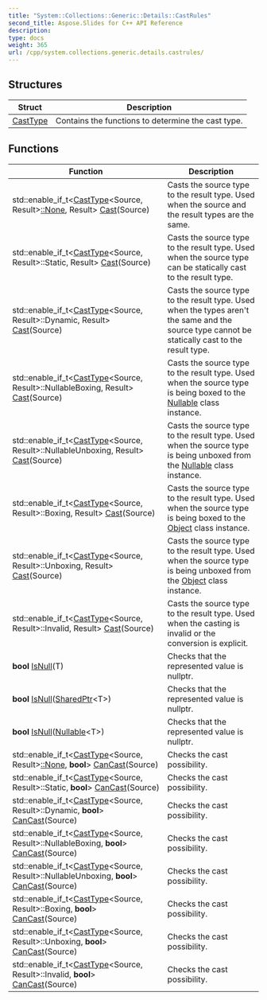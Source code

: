 ```yaml
---
title: "System::Collections::Generic::Details::CastRules"
second_title: Aspose.Slides for C++ API Reference
description: 
type: docs
weight: 365
url: /cpp/system.collections.generic.details.castrules/
---
```




## Structures

| Struct | Description |
| --- | --- |
| [CastType](./casttype/) | Contains the functions to determine the cast type. |
## Functions

| Function | Description |
| --- | --- |
| std::enable_if_t\<[CastType](./casttype/)\<Source, Result\>[::None](../system/base64formattingoptions/), Result\> [Cast](./cast/)(Source) | Casts the source type to the result type. Used when the source and the result types are the same. |
| std::enable_if_t\<[CastType](./casttype/)\<Source, Result\>::Static, Result\> [Cast](./cast/)(Source) | Casts the source type to the result type. Used when the source type can be statically cast to the result type. |
| std::enable_if_t\<[CastType](./casttype/)\<Source, Result\>::Dynamic, Result\> [Cast](./cast/)(Source) | Casts the source type to the result type. Used when the types aren't the same and the source type cannot be statically cast to the result type. |
| std::enable_if_t\<[CastType](./casttype/)\<Source, Result\>::NullableBoxing, Result\> [Cast](./cast/)(Source) | Casts the source type to the result type. Used when the source type is being boxed to the [Nullable](../system/nullable/) class instance. |
| std::enable_if_t\<[CastType](./casttype/)\<Source, Result\>::NullableUnboxing, Result\> [Cast](./cast/)(Source) | Casts the source type to the result type. Used when the source type is being unboxed from the [Nullable](../system/nullable/) class instance. |
| std::enable_if_t\<[CastType](./casttype/)\<Source, Result\>::Boxing, Result\> [Cast](./cast/)(Source) | Casts the source type to the result type. Used when the source type is being boxed to the [Object](../system/object/) class instance. |
| std::enable_if_t\<[CastType](./casttype/)\<Source, Result\>::Unboxing, Result\> [Cast](./cast/)(Source) | Casts the source type to the result type. Used when the source type is being unboxed from the [Object](../system/object/) class instance. |
| std::enable_if_t\<[CastType](./casttype/)\<Source, Result\>::Invalid, Result\> [Cast](./cast/)(Source) | Casts the source type to the result type. Used when the casting is invalid or the conversion is explicit. |
| **bool** [IsNull](./isnull/)(T) | Checks that the represented value is nullptr. |
| **bool** [IsNull](./isnull/)([SharedPtr](../system/sharedptr/)\<T\>) | Checks that the represented value is nullptr. |
| **bool** [IsNull](./isnull/)([Nullable](../system/nullable/)\<T\>) | Checks that the represented value is nullptr. |
| std::enable_if_t\<[CastType](./casttype/)\<Source, Result\>[::None](../system/base64formattingoptions/), **bool**\> [CanCast](./cancast/)(Source) | Checks the cast possibility. |
| std::enable_if_t\<[CastType](./casttype/)\<Source, Result\>::Static, **bool**\> [CanCast](./cancast/)(Source) | Checks the cast possibility. |
| std::enable_if_t\<[CastType](./casttype/)\<Source, Result\>::Dynamic, **bool**\> [CanCast](./cancast/)(Source) | Checks the cast possibility. |
| std::enable_if_t\<[CastType](./casttype/)\<Source, Result\>::NullableBoxing, **bool**\> [CanCast](./cancast/)(Source) | Checks the cast possibility. |
| std::enable_if_t\<[CastType](./casttype/)\<Source, Result\>::NullableUnboxing, **bool**\> [CanCast](./cancast/)(Source) | Checks the cast possibility. |
| std::enable_if_t\<[CastType](./casttype/)\<Source, Result\>::Boxing, **bool**\> [CanCast](./cancast/)(Source) | Checks the cast possibility. |
| std::enable_if_t\<[CastType](./casttype/)\<Source, Result\>::Unboxing, **bool**\> [CanCast](./cancast/)(Source) | Checks the cast possibility. |
| std::enable_if_t\<[CastType](./casttype/)\<Source, Result\>::Invalid, **bool**\> [CanCast](./cancast/)(Source) | Checks the cast possibility. |
